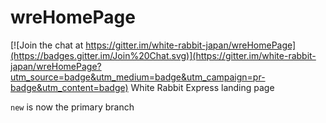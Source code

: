# wreHomePage

[![Join the chat at https://gitter.im/white-rabbit-japan/wreHomePage](https://badges.gitter.im/Join%20Chat.svg)](https://gitter.im/white-rabbit-japan/wreHomePage?utm_source=badge&utm_medium=badge&utm_campaign=pr-badge&utm_content=badge)
White Rabbit Express landing page

`new` is now the primary branch
